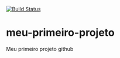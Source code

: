 [![Build Status](https://travis-ci.org/cleberssanches1/meu-primeiro-projeto.svg?branch=master)](https://travis-ci.org/cleberssanches1/meu-primeiro-projeto)
# meu-primeiro-projeto
Meu primeiro projeto github
